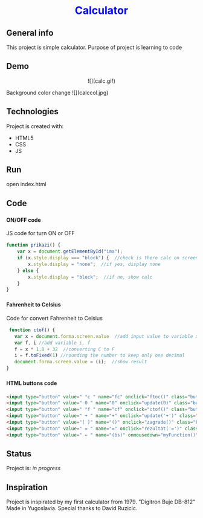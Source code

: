 <h1 align="center" style="color:blue;">Calculator</h1>

## General info
This project is simple calculator. Purpose of project is learning to code

## Demo	
<p align="center">![](calc.gif)</p>
Background color change
  ![](calccol.jpg)
  
## Technologies
Project is created with:
* HTML5
* CSS
* JS
	
  
## Run
open index.html

## Code
### <h4>ON/OFF code</h4>
JS code for turn ON or OFF 
```js
function prikazi() {
    var x = document.getElementById("ima");
    if (x.style.display === "block") {  //check is there calc on screen
        x.style.display = "none";  //if yes, display none
    } else {
        x.style.display = "block";  //if no, show calc
    }
}
```
### <h4>Fahrenheit to Celsius</h4>
Code for convert Fahrenheit to Celsius
 ```js
  function ctof() {
    var x = document.forma.screen.value  //add input value to variable x
    var f, i //add variable i, f
    f = x * 1.8 + 32  //converting C to F
    i = f.toFixed(1) //rounding the number to keep only one decimal
    document.forma.screen.value = (i);  //show result
}
  ```
  ### <h4>HTML buttons code</h4>
  ```html
<input type="button" value=" °c " name="fc" onclick="ftoc()" class="buttonF">
<input type="button" value=" 0 " name="0" onclick="update(0)" class="buttonB">
<input type="button" value=" °f " name="cf" onclick="ctof()" class="buttonF">
<input type="button" value=" + " name="+" onclick="update('+')" class="buttonM">
<input type="button" value="( )" name="()" onclick="zagrade()" class="buttonM">
<input type="button" value=" = " name="=" onclick="rezultat('=')" class="buttonZ">
<input type="button" value=" ← " name="(bs)" onmousedown="myFunction()" class="buttonM">
```

## Status
Project is: _in progress_

## Inspiration
Project is inspirated by my first calculator from 1979. "Digitron Buje DB-812" Made in Yugoslavia.
Special thanks to David Ruzicic.


